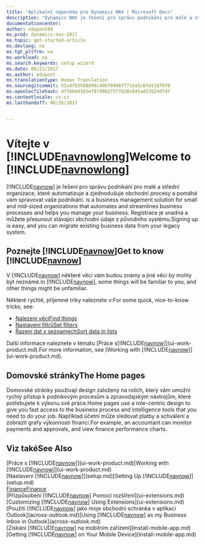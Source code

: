 ```yaml
---
title: "Aplikační nápověda pro Dynamics NAV | Microsoft Docs"
description: "Dynamics NAV je řešení pro správu podnikání pro malé a střední organizace, které automatizuje a zjednodušuje obchodní procesy a pomáhá vám spravovat vaše podnikání."
documentationcenter: 
author: edupont04
ms.prod: dynamics-nav-2017
ms.topic: get-started-article
ms.devlang: na
ms.tgt_pltfrm: na
ms.workload: na
ms.search.keywords: setup wizard
ms.date: 06/21/2017
ms.author: edupont
ms.translationtype: Human Translation
ms.sourcegitcommit: 51adfb3588099c496f0946ff71da5c6fe518f070
ms.openlocfilehash: 47766b9163ef87d90275f7820c845ad53524df4f
ms.contentlocale: cs-cz
ms.lasthandoff: 06/26/2017


---
```


# <a name="welcome-to-includenavnowlongincludesnavnowlongmdmd"></a><span data-ttu-id="7fd33-103">Vítejte v [!INCLUDE[navnowlong](includes/navnowlong_md.md)]</span><span class="sxs-lookup"><span data-stu-id="7fd33-103">Welcome to [!INCLUDE[navnowlong](includes/navnowlong_md.md)]</span></span>
[!INCLUDE[navnow](includes/navnow_md.md)]<span data-ttu-id="7fd33-104"> je řešení pro správu podnikání pro malé a střední organizace, které automatizuje a zjednodušuje obchodní procesy a pomáhá vám spravovat vaše podnikání.</span><span class="sxs-lookup"><span data-stu-id="7fd33-104"> is a business management solution for small and mid-sized organizations that automates and streamlines business processes and helps you manage your business.</span></span> <span data-ttu-id="7fd33-105">Registrace je snadná a můžete přesunout stávající obchodní údaje z původního systému.</span><span class="sxs-lookup"><span data-stu-id="7fd33-105">Signing up is easy, and you can migrate existing business data from your legacy system.</span></span>

## <a name="get-to-know-includenavnowincludesnavnowmdmd"></a><span data-ttu-id="7fd33-106">Poznejte [!INCLUDE[navnow](includes/navnow_md.md)]</span><span class="sxs-lookup"><span data-stu-id="7fd33-106">Get to know [!INCLUDE[navnow](includes/navnow_md.md)]</span></span>
<span data-ttu-id="7fd33-107">V [!INCLUDE[navnow](includes/navnow_md.md)] některé věci vám budou známy a jiné věci by mohly být neznámé.</span><span class="sxs-lookup"><span data-stu-id="7fd33-107">In [!INCLUDE[navnow](includes/navnow_md.md)], some things will be familiar to you, and other things might be unfamiliar.</span></span>  

<span data-ttu-id="7fd33-108">Některé rychlé, příjemné triky naleznete v:</span><span class="sxs-lookup"><span data-stu-id="7fd33-108">For some quick, nice-to-know tricks, see:</span></span>  

* [<span data-ttu-id="7fd33-109">Nalezení věcí</span><span class="sxs-lookup"><span data-stu-id="7fd33-109">Find things</span></span>](ui-search.md)  
* [<span data-ttu-id="7fd33-110">Nastavení filtrů</span><span class="sxs-lookup"><span data-stu-id="7fd33-110">Set filters</span></span>](ui-enter-criteria-filters.md)  
* [<span data-ttu-id="7fd33-111">Řazení dat v seznamech</span><span class="sxs-lookup"><span data-stu-id="7fd33-111">Sort data in lists</span></span>](ui-sorting.md)  

<span data-ttu-id="7fd33-112">Další informace naleznete v tématu [Práce s[!INCLUDE[navnow](includes/navnow_md.md)]](ui-work-product.md).</span><span class="sxs-lookup"><span data-stu-id="7fd33-112">For more information, see [Working with [!INCLUDE[navnow](includes/navnow_md.md)]](ui-work-product.md).</span></span>  

## <a name="the-home-pages"></a><span data-ttu-id="7fd33-113">Domovské stránky</span><span class="sxs-lookup"><span data-stu-id="7fd33-113">The Home pages</span></span>
<span data-ttu-id="7fd33-114">Domovské stránky používají design založený na rolích, který vám umožní rychlý přístup k podnikovým procesům a zpravodajským nástrojům, které potřebujete k výkonu své práce.</span><span class="sxs-lookup"><span data-stu-id="7fd33-114">Home pages use a role-centric design to give you fast access to the business process and intelligence tools that you need to do your job.</span></span> <span data-ttu-id="7fd33-115">Například účetní může sledovat platby a schválení a zobrazit grafy výkonnosti financí.</span><span class="sxs-lookup"><span data-stu-id="7fd33-115">For example, an accountant can monitor payments and approvals, and view finance performance charts.</span></span>  

## <a name="see-also"></a><span data-ttu-id="7fd33-116">Viz také</span><span class="sxs-lookup"><span data-stu-id="7fd33-116">See Also</span></span>
<span data-ttu-id="7fd33-117">[Práce s [!INCLUDE[navnow](includes/navnow_md.md)]](ui-work-product.md)</span><span class="sxs-lookup"><span data-stu-id="7fd33-117">[Working with [!INCLUDE[navnow](includes/navnow_md.md)]](ui-work-product.md)</span></span>  
<span data-ttu-id="7fd33-118">[Nastavení [!INCLUDE[navnow](includes/navnow_md.md)]](setup.md)</span><span class="sxs-lookup"><span data-stu-id="7fd33-118">[Setting Up [!INCLUDE[navnow](includes/navnow_md.md)]](setup.md)</span></span>  
[<span data-ttu-id="7fd33-119">Finance</span><span class="sxs-lookup"><span data-stu-id="7fd33-119">Finance</span></span>](finance-setup.md)  
<span data-ttu-id="7fd33-120">[Přizpůsobení [!INCLUDE[navnow](includes/navnow_md.md)] Pomocí rozšíření](ui-extensions.md)</span><span class="sxs-lookup"><span data-stu-id="7fd33-120">[Customizing [!INCLUDE[navnow](includes/navnow_md.md)] Using Extensions](ui-extensions.md)</span></span>  
<span data-ttu-id="7fd33-121">[Použití [!INCLUDE[navnow](includes/navnow_md.md)] jako moje obchodní schránka v aplikaci Outlook](across-outlook.md)</span><span class="sxs-lookup"><span data-stu-id="7fd33-121">[Using [!INCLUDE[navnow](includes/navnow_md.md)] as my Business Inbox in Outlook](across-outlook.md)</span></span>  
<span data-ttu-id="7fd33-122">[Získání [!INCLUDE[navnow](includes/navnow_md.md)] na mobilním zařízení](install-mobile-app.md)</span><span class="sxs-lookup"><span data-stu-id="7fd33-122">[Getting [!INCLUDE[navnow](includes/navnow_md.md)] on Your Mobile Device](install-mobile-app.md)</span></span>  

